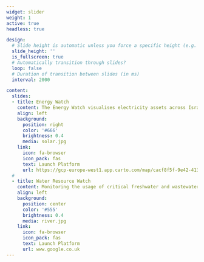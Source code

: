 ```yaml
---
widget: slider
weight: 1
active: true
headless: true

design:
  # Slide height is automatic unless you force a specific height (e.g. '400px')
  slide_height: ''
  is_fullscreen: true
  # Automatically transition through slides?
  loop: false
  # Duration of transition between slides (in ms)
  interval: 2000

content:
  slides:
  - title: Energy Watch
    content: The Energy Watch visualises electricity assets across Israel, Palestine and Jordan. It takes a transboundary systems perspective to understand regional trends, as well as identify opportunities for cross-border collaboration.
    align: left
    background:
      position: right
      color: '#666'
      brightness: 0.4
      media: solar.jpg
    link:
      icon: fa-browser
      icon_pack: fas
      text: Launch Platform
      url: https://gcp-europe-west1.app.carto.com/map/cacf8f5f-9e42-4130-a0b6-7b2b0c2928e9{:target="_blank"}
  #
  - title: Water Resource Watch
    content: Monitoring the usage of critical freshwater and wastewater resources across Israel, Palestine and Jordan. Taking a transboundary approach to map pathways to a more sustainable water system.
    align: left
    background:
      position: center
      color: '#555'
      brightness: 0.4
      media: river.jpg
    link:
      icon: fa-browser
      icon_pack: fas
      text: Launch Platform
      url: www.google.co.uk
---
```

